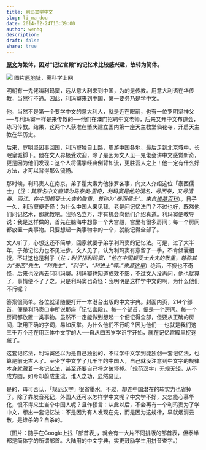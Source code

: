 ```yaml
---
title: 利玛窦学中文
slug: li_ma_dou
date: 2014-02-24T13:39:00
author: wenhq
description: 
draft: false
share: true
---
```


**[原文](http://www.inmediahk.net/node/1021064)为繁体，因对“记忆宫殿”的记忆术比较感兴趣，故转为简体。**

![](https://images-blogger-opensocial.googleusercontent.com/gadgets/proxy?url=http%3A%2F%2Fwww.inmediahk.net%2Ffiles%2Fcolumn_images%2Fp005.jpg%3F1393090856&container=blogger)
图片[原地址](http://www.inmediahk.net/files/imagecache/w456/column_images/p005.jpg)，需科学上网

明朝有一鬼佬叫利玛窦，远从意大利来到中国，为的是传教。用意大利语在华传教，当然行不通。因此，利玛窦来到中国，第一要务乃是学中文。

他，当然不是第一个要学中文的意大利人，就是近在眼前，也有一位罗明坚神父──与利玛窦一样是来传教的──他们在澳门招聘中文老师，后来又开中文布道会，练习传教。结果，这两个人获准在肇庆建立国内第一座天主教堂仙花寺，开启天主教在华历史。

后来，罗明坚因事回国，利玛窦独自上路，周游中国各地，最后走到北京城中，长眠皇城脚下。他在文人界极受欢迎，除了是因为文人见一鬼佬会讲中文感觉新奇，更是因为他们发现：这个人将儒学经典倒背如流，更胜吾人之上！他一定有什么好方法，才可以背得那么流畅。

那时候，利玛窦人在南京，弟子瞿太素为他张罗各事，向文人介绍这位「泰西儒士」（*注：其原名中文直译为马泰奥·里奇，利玛窦是他的漢名，号西泰，又号清泰、西江。在中国颇受士大夫的敬重，尊称为“泰西儒士”。来自[维基百科](http://zh.wikipedia.org/wiki/%E5%88%A9%E7%8E%9B%E7%AA%A6)*）。日子一久，利玛窦便奇怪：为什么中国人来见我，老是问记忆法门？不过也好，既然他们问记忆术，那就教吧。我扬名立万，才有机会向他们介绍真道。利玛窦便教导说：我是这样做的，首先在脑海中想像一个大宫殿，宫里有很多房间；每一个房间都放置一类事物。只要想起一类事物中的一个，就能记得全部了。

文人听了，心想这还不简单，回家就要子弟学利玛窦的记忆法。可是，过了大半年，子弟记忆力也不见进步。文人见了，认为利玛窦有意留了一手，不肯倾囊相授，不过这也是利子（*注：利子指利玛窦，“他在中国颇受士大夫的敬重，尊称其为“泰西”先生、“利先生”、“利子”、“利进士”等。”来源[这里](http://vip.book.sina.com.cn/chapter/5207733/10162347.html)*）绝活，不授也不奇怪，后来也没再去问利玛窦。利玛窦也知道成效不彰，不过文人没再问，他也就算了，事情便不了了之。只是利玛窦也奇怪：我明明是这样学中文的啊，为什么他们不行呢？

答案很简单。各位就请随便打开一本港台出版的中文字典。封面内页，214个部首，便是利玛窦口中所说那座「记忆宫殿」。每一个部首，便是一个房间。每一个房间都放置一类事物。虽然不一定能做到想起一个便记得全部，但要从正确的房间，取用正确的字词，易如反掌。为什么他们不行呢？因为他们──也就是我们这三千万个还在用正体中文字的人──自从四五岁学识字开始，就在记忆宫殿里捉迷藏了。

这套记忆法，利玛窦还以为是自己独创的，不过学中文学到能独创一套记忆法，也算是前无古人了。至少学中文学了几千年的中国人，自己就没注意到中文字的规律本身就藏着一套记忆法，甚至还要自己将之破坏掉。「规范汉字」无规无矩，从不成方圆，如今却蔚成主流，谁人之功，显然易见。

是的，毋可否认，「规范汉字」很省墨水。不过，却连中国潜在的软实力也省掉了。除了靠发音死记，外国人还可以怎样学中文呢？中文学不好，又怎能心慕华化，恨不得来生当个中国人呢？且作预言：从此以后，不会再有一个利玛窦为了学中文，想出一套记忆法：不是因为有人发现在先，而是因为这规律，早就烟消云散。是谁杀的？自杀的。

（图片：随手在Google上找「部首表」，就会有一大片不同排版的部首表，但泰半都是简体字的所谓部首。大陆用的中文字典，实更鼓励学生用拼音查字。）